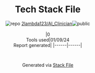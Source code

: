 <!--
&lt;--- Readme.md Snippet without images Start ---&gt;
## Tech Stack
2lambda123/AI_Clinician is built on the following main stack:



Full tech stack [here](/techstack.md)

&lt;--- Readme.md Snippet without images End ---&gt;

&lt;--- Readme.md Snippet with images Start ---&gt;
## Tech Stack
2lambda123/AI_Clinician is built on the following main stack:



Full tech stack [here](/techstack.md)

&lt;--- Readme.md Snippet with images End ---&gt;
-->
<div align="center">

# Tech Stack File
![](https://img.stackshare.io/repo.svg "repo") [2lambda123/AI_Clinician](https://github.com/2lambda123/AI_Clinician)![](https://img.stackshare.io/public_badge.svg "public")
<br/><br/>
|0<br/>Tools used|01/09/24 <br/>Report generated|
|------|------|
</div>

<br/>
<div align='center'>

Generated via [Stack File](https://github.com/marketplace/stack-file)
